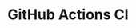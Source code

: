 # GitHub Actions CI





























































































































































































































































































































































































































































































































































































































































































































































































































































































































































































































































































































